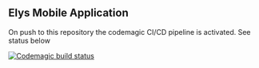 ## Elys Mobile Application

On push to this repository the codemagic CI/CD pipeline is activated. See status below

[![Codemagic build status](https://api.codemagic.io/apps/6273e36edae0b70894838903/6273e36edae0b70894838902/status_badge.svg)](https://codemagic.io/apps/6273e36edae0b70894838903/6273e36edae0b70894838902/latest_build)
